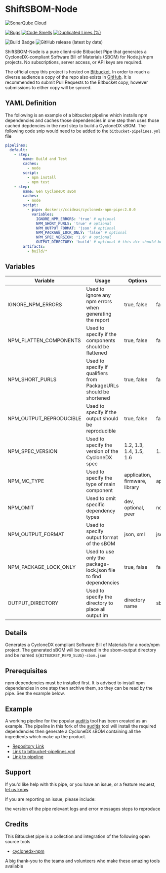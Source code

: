 # ShiftSBOM-Node

[![SonarQube Cloud](https://sonarcloud.io/images/project_badges/sonarcloud-highlight.svg)](https://sonarcloud.io/summary/new_code?id=ccideas1_cyclonedx-npm-pipe)

[![Bugs](https://sonarcloud.io/api/project_badges/measure?project=ccideas1_cyclonedx-npm-pipe&metric=bugs)](https://sonarcloud.io/summary/new_code?id=ccideas1_cyclonedx-npm-pipe)
[![Code Smells](https://sonarcloud.io/api/project_badges/measure?project=ccideas1_cyclonedx-npm-pipe&metric=code_smells)](https://sonarcloud.io/summary/new_code?id=ccideas1_cyclonedx-npm-pipe)
[![Duplicated Lines (%)](https://sonarcloud.io/api/project_badges/measure?project=ccideas1_cyclonedx-npm-pipe&metric=duplicated_lines_density)](https://sonarcloud.io/summary/new_code?id=ccideas1_cyclonedx-npm-pipe)

![Build Badge](https://img.shields.io/bitbucket/pipelines/ccideas1/cyclonedx-npm-pipe/main)
![GitHub release (latest by date)](https://img.shields.io/github/v/release/shiftleftcyber/cyclonedx-npm-pipe)

ShiftSBOM-Node is a pure client-side Bitbucket Pipe that generates a CycloneDX-compliant Software Bill of Materials
(SBOM) for Node.js/npm projects. No subscriptions, server access, or API keys are required.

The official copy this project is hosted on [Bitbucket](https://bitbucket.org/ccideas1/cyclonedx-npm-pipe/src/main/).
In order to reach a diverse audience a copy of the repo also exists in
[GitHub](https://github.com/ccideas/cyclonedx-npm-pipe).
It is recommended to submit Pull Requests to the Bitbucket copy, however submissions to either copy
will be synced.

## YAML Definition

The following is an example of a bitbucket pipeline which installs npm dependencies and caches those
dependencies in one step then uses those cached depdencies in the next step to build a CycloneDX
sBOM. The following code snip would need to be added to the `bitbucket-pipelines.yml` file

```yaml
pipelines:
  default:
    - step:
        name: Build and Test
        caches:
          - node
        script:
          - npm install
          - npm test
    - step:
        name: Gen CycloneDX sBom
        caches:
          - node
        script:
          - pipe: docker://ccideas/cyclonedx-npm-pipe:2.0.0
            variables:
              IGNORE_NPM_ERRORS: 'true' # optional
              NPM_SHORT_PURLS: 'true' # optional
              NPM_OUTPUT_FORMAT: 'json' # optional
              NPM_PACKAGE_LOCK_ONLY: 'false' # optional
              NPM_SPEC_VERSION: '1.6' # optional
              OUTPUT_DIRECTORY: 'build' # optional # this dir should be archived by the pipeline
        artifacts:
          - build/*
```

## Variables

| Variable                  | Usage                                                               | Options                         | Default       |
| ---------------------     | -----------------------------------------------------------         | -----------                     | -------       |
| IGNORE_NPM_ERRORS         | Used to ignore any npm errors when generating the report            | true, false                     | false         |
| NPM_FLATTEN_COMPONENTS    | Used to specify if the components should be flattened               | true, false                     | false         |
| NPM_SHORT_PURLS           | Used to specify if qualifiers from PackageURLs should be shortened  | true, false                     | false         |
| NPM_OUTPUT_REPRODUCIBLE   | Used to specify if the output should be reproducible                | true, false                     | false         |
| NPM_SPEC_VERSION          | Used to specify the version of the CycloneDX spec                   | 1.2, 1.3, 1.4, 1.5, 1.6         | 1.6           |
| NPM_MC_TYPE               | Used to specify the type of main component                          | application, firmware, library  | application   |
| NPM_OMIT                  | Used to omit specific dependency types                              | dev, optional, peer             | none          |
| NPM_OUTPUT_FORMAT         | Used to specify output format of the sBOM                           | json, xml                       | json          |
| NPM_PACKAGE_LOCK_ONLY     | Used to use only the package-lock.json file to find dependencies    | true, false                     | false         |
| OUTPUT_DIRECTORY          | Used to specify the directory to place all output im                | directory name                  | sbom_output   |

## Details

Generates a CycloneDX compliant Software Bill of Materials
for a node/npm project. The generated sBOM will be created in the
sbom-output directory and be named `${BITBUCKET_REPO_SLUG}-sbom.json`

## Prerequisites

npm dependencies must be installed first. It is advised to install npm dependencies
in one step then archive them, so they can be read by the pipe. See the example below.

## Example

A working pipeline for the popular [auditjs](https://www.npmjs.com/package/auditjs)
tool has been created as an example. The pipeline in
this fork of the [auditjs](https://www.npmjs.com/package/auditjs) tool will install the required
dependencies then generate a CycloneDX sBOM containing all the ingredients which make up the
product.

* [Repository Link](https://bitbucket.org/ccideas1/fork-auditjs/src/main/)
* [Link to bitbucket-pipelines.yml](https://bitbucket.org/ccideas1/fork-auditjs/src/main/bitbucket-pipelines.yml)
* [Link to pipeline](https://bitbucket.org/ccideas1/fork-auditjs/pipelines/results/4)

## Support

If you'd like help with this pipe, or you have an issue, or a feature request,
[let us know](https://github.com/ccideas/cyclonedx-npm-pipe/issues).

If you are reporting an issue, please include:

the version of the pipe
relevant logs and error messages
steps to reproduce

## Credits

This Bitbucket pipe is a collection and integration of the following open source tools

* [cyclonedx-npm](https://github.com/CycloneDX/cyclonedx-node-npm)

A big thank-you to the teams and volunteers who make these amazing tools available
